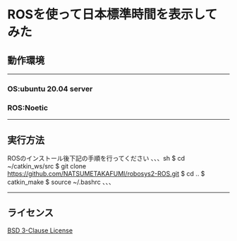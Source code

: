 # ROSを使って日本標準時間を表示してみた

## 動作環境
---
### OS:ubuntu 20.04 server
### ROS:Noetic
---

## 実行方法
ROSのインストール後下記の手順を行ってください
、、、sh
$ cd ~/catkin_ws/src
$ git clone https://github.com/NATSUMETAKAFUMI/robosys2-ROS.git
$ cd ..
$ catkin_make
$ source ~/.bashrc
、、、

---
## ライセンス
[BSD 3-Clause License](https://github.com/NATSUMETAKAFUMI/robosysws2-ROS/blob/main/LICENSE)
